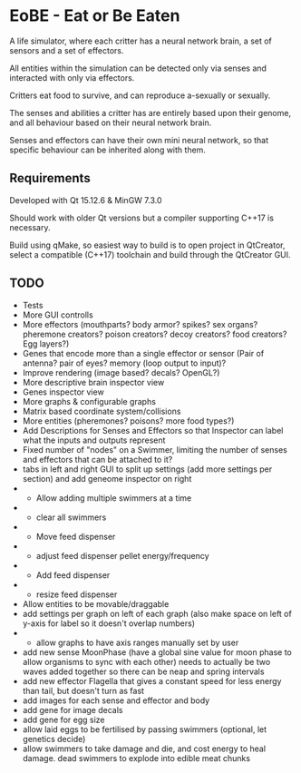 # EoBE - Eat or Be Eaten
A life simulator, where each critter has a neural network brain, a set of sensors and a set of effectors.

All entities within the simulation can be detected only via senses and interacted with only via effectors.

Critters eat food to survive, and can reproduce a-sexually or sexually.

The senses and abilities a critter has are entirely based upon their genome, and all behaviour based on their neural network brain.

Senses and effectors can have their own mini neural network, so that specific behaviour can be inherited along with them.

Requirements
-----
Developed with Qt 15.12.6 & MinGW 7.3.0

Should work with older Qt versions but a compiler supporting C++17 is necessary.

Build using qMake, so easiest way to build is to open project in QtCreator, select a compatible (C++17) toolchain and build through the QtCreator GUI.

TODO
-----
 - Tests
 - More GUI controlls
 - More effectors (mouthparts? body armor? spikes? sex organs? pheremone creators? poison creators? decoy creators? food creators? Egg layers?)
 - Genes that encode more than a single effector or sensor (Pair of antenna? pair of eyes? memory (loop output to input)?
 - Improve rendering (image based? decals? OpenGL?)
 - More descriptive brain inspector view
 - Genes inspector view
 - More graphs & configurable graphs
 - Matrix based coordinate system/collisions
 - More entities (pheremones? poisons? more food types?)
 - Add Descriptions for Senses and Effectors so that Inspector can label what the inputs and outputs represent
 - Fixed number of "nodes" on a Swimmer, limiting the number of senses and effectors that can be attached to it?
 - tabs in left and right GUI to split up settings (add more settings per section) and add geneome inspector on right
 -  - Allow adding multiple swimmers at a time
 -  - clear all swimmers
 -  - Move feed dispenser
 -  - adjust feed dispenser pellet energy/frequency
 -  - Add feed dispenser
 -  - resize feed dispenser
 - Allow entities to be movable/draggable
 - add settings per graph on left of each graph (also make space on left of y-axis for label so it doesn't overlap numbers)
 -  - allow graphs to have axis ranges manually set by user
 - add new sense MoonPhase (have a global sine value for moon phase to allow organisms to sync with each other) needs to actually be two waves added together so there can be neap and spring intervals
 - add new effector Flagella that gives a constant speed for less energy than tail, but doesn't turn as fast
 - add images for each sense and effector and body
 - add gene for image decals
 - add gene for egg size
 - allow laid eggs to be fertilised by passing swimmers (optional, let genetics decide)
 - allow swimmers to take damage and die, and cost energy to heal damage. dead swimmers to explode into edible meat chunks
